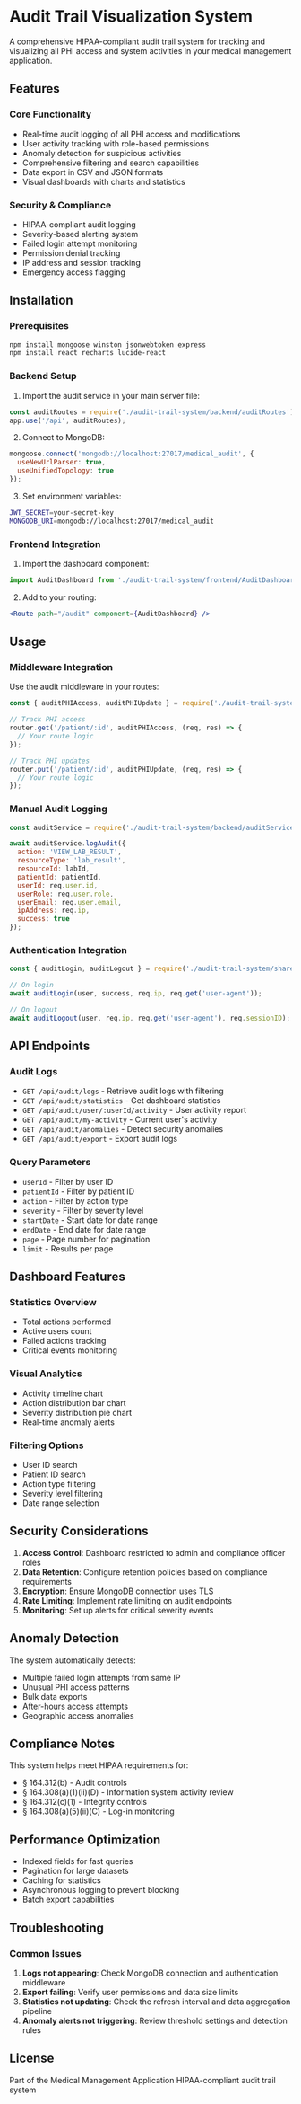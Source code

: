 # Audit Trail Visualization System

A comprehensive HIPAA-compliant audit trail system for tracking and visualizing all PHI access and system activities in your medical management application.

## Features

### Core Functionality
- Real-time audit logging of all PHI access and modifications
- User activity tracking with role-based permissions
- Anomaly detection for suspicious activities
- Comprehensive filtering and search capabilities
- Data export in CSV and JSON formats
- Visual dashboards with charts and statistics

### Security & Compliance
- HIPAA-compliant audit logging
- Severity-based alerting system
- Failed login attempt monitoring
- Permission denial tracking
- IP address and session tracking
- Emergency access flagging

## Installation

### Prerequisites
```bash
npm install mongoose winston jsonwebtoken express
npm install react recharts lucide-react
```

### Backend Setup

1. Import the audit service in your main server file:
```javascript
const auditRoutes = require('./audit-trail-system/backend/auditRoutes');
app.use('/api', auditRoutes);
```

2. Connect to MongoDB:
```javascript
mongoose.connect('mongodb://localhost:27017/medical_audit', {
  useNewUrlParser: true,
  useUnifiedTopology: true
});
```

3. Set environment variables:
```bash
JWT_SECRET=your-secret-key
MONGODB_URI=mongodb://localhost:27017/medical_audit
```

### Frontend Integration

1. Import the dashboard component:
```jsx
import AuditDashboard from './audit-trail-system/frontend/AuditDashboard';
```

2. Add to your routing:
```jsx
<Route path="/audit" component={AuditDashboard} />
```

## Usage

### Middleware Integration

Use the audit middleware in your routes:

```javascript
const { auditPHIAccess, auditPHIUpdate } = require('./audit-trail-system/shared/auditMiddleware');

// Track PHI access
router.get('/patient/:id', auditPHIAccess, (req, res) => {
  // Your route logic
});

// Track PHI updates
router.put('/patient/:id', auditPHIUpdate, (req, res) => {
  // Your route logic
});
```

### Manual Audit Logging

```javascript
const auditService = require('./audit-trail-system/backend/auditService');

await auditService.logAudit({
  action: 'VIEW_LAB_RESULT',
  resourceType: 'lab_result',
  resourceId: labId,
  patientId: patientId,
  userId: req.user.id,
  userRole: req.user.role,
  userEmail: req.user.email,
  ipAddress: req.ip,
  success: true
});
```

### Authentication Integration

```javascript
const { auditLogin, auditLogout } = require('./audit-trail-system/shared/auditMiddleware');

// On login
await auditLogin(user, success, req.ip, req.get('user-agent'));

// On logout
await auditLogout(user, req.ip, req.get('user-agent'), req.sessionID);
```

## API Endpoints

### Audit Logs
- `GET /api/audit/logs` - Retrieve audit logs with filtering
- `GET /api/audit/statistics` - Get dashboard statistics
- `GET /api/audit/user/:userId/activity` - User activity report
- `GET /api/audit/my-activity` - Current user's activity
- `GET /api/audit/anomalies` - Detect security anomalies
- `GET /api/audit/export` - Export audit logs

### Query Parameters
- `userId` - Filter by user ID
- `patientId` - Filter by patient ID
- `action` - Filter by action type
- `severity` - Filter by severity level
- `startDate` - Start date for date range
- `endDate` - End date for date range
- `page` - Page number for pagination
- `limit` - Results per page

## Dashboard Features

### Statistics Overview
- Total actions performed
- Active users count
- Failed actions tracking
- Critical events monitoring

### Visual Analytics
- Activity timeline chart
- Action distribution bar chart
- Severity distribution pie chart
- Real-time anomaly alerts

### Filtering Options
- User ID search
- Patient ID search
- Action type filtering
- Severity level filtering
- Date range selection

## Security Considerations

1. **Access Control**: Dashboard restricted to admin and compliance officer roles
2. **Data Retention**: Configure retention policies based on compliance requirements
3. **Encryption**: Ensure MongoDB connection uses TLS
4. **Rate Limiting**: Implement rate limiting on audit endpoints
5. **Monitoring**: Set up alerts for critical severity events

## Anomaly Detection

The system automatically detects:
- Multiple failed login attempts from same IP
- Unusual PHI access patterns
- Bulk data exports
- After-hours access attempts
- Geographic access anomalies

## Compliance Notes

This system helps meet HIPAA requirements for:
- § 164.312(b) - Audit controls
- § 164.308(a)(1)(ii)(D) - Information system activity review
- § 164.312(c)(1) - Integrity controls
- § 164.308(a)(5)(ii)(C) - Log-in monitoring

## Performance Optimization

- Indexed fields for fast queries
- Pagination for large datasets
- Caching for statistics
- Asynchronous logging to prevent blocking
- Batch export capabilities

## Troubleshooting

### Common Issues

1. **Logs not appearing**: Check MongoDB connection and authentication middleware
2. **Export failing**: Verify user permissions and data size limits
3. **Statistics not updating**: Check the refresh interval and data aggregation pipeline
4. **Anomaly alerts not triggering**: Review threshold settings and detection rules

## License

Part of the Medical Management Application
HIPAA-compliant audit trail system